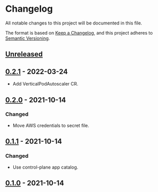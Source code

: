 # Changelog

All notable changes to this project will be documented in this file.

The format is based on [Keep a Changelog](https://keepachangelog.com/en/1.0.0/), and this project adheres
to [Semantic Versioning](https://semver.org/spec/v2.0.0.html).

## [Unreleased]

## [0.2.1] - 2022-03-24

- Add VerticalPodAutoscaler CR.

## [0.2.0] - 2021-10-14

### Changed

- Move AWS credentials to secret file.

## [0.1.1] - 2021-10-14

### Changed

- Use control-plane app catalog.

## [0.1.0] - 2021-10-14

[Unreleased]: https://github.com/giantswarm/dns-operator-aws/compare/v0.2.1...HEAD

[0.2.1]: https://github.com/giantswarm/dns-operator-aws/compare/v0.2.0...v0.2.1

[0.2.0]: https://github.com/giantswarm/dns-operator-aws/compare/v0.1.1...v0.2.0

[0.1.1]: https://github.com/giantswarm/dns-operator-aws/compare/v0.1.0...v0.1.1

[0.1.0]: https://github.com/giantswarm/dns-operator-aws/releases/tag/v0.1.0
